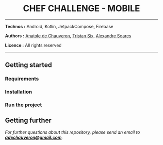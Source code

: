 <h1 align="center">CHEF CHALLENGE - MOBILE</h1>

___

**Technos :** Android, Kotlin, JetpackCompose, Firebase

**Authors :** [Anatole de Chauveron](https://github.com/Anatole-DC), [Tristan Six](https://github.com/Tarskan), [Alexandre Soares](https://github.com/AS-37)

**Licence :** All rights reserved

___

## Getting started

### Requirements

### Installation

### Run the project

## Getting further

_For further questions about this repository, please send an email to **adechauveron@gmail.com**._